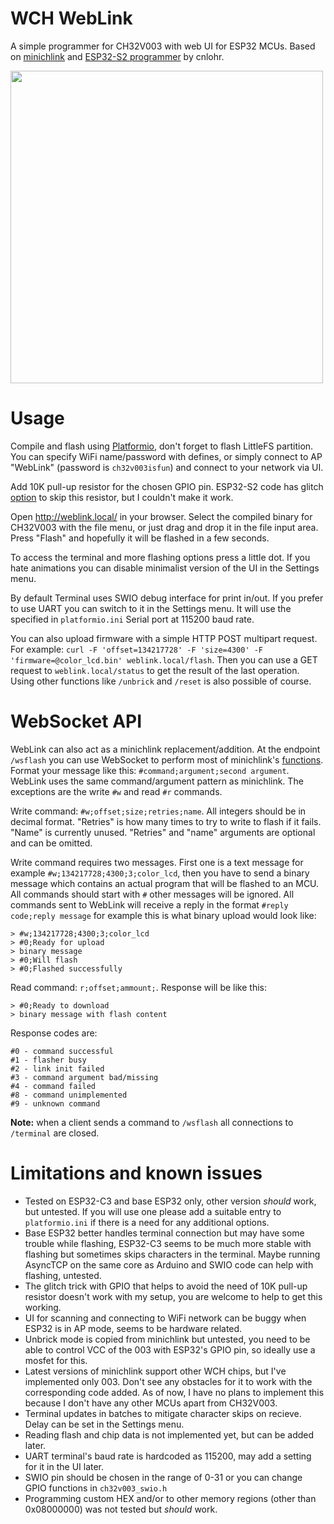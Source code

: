 # WCH WebLink
A simple programmer for CH32V003 with web UI for ESP32 MCUs. Based on [minichlink](https://github.com/cnlohr/ch32v003fun/tree/master/minichlink) and [ESP32-S2 programmer](https://github.com/cnlohr/esp32s2-cookbook/tree/master/ch32v003programmer) by cnlohr.

<img src="https://github.com/Subjective-Reality-Labs/WCH_WebLink/assets/6649967/d0215b41-6f35-4595-a3f9-290cf214be91" width="500"/>

# Usage
Compile and flash using [Platformio](https://platformio.org/), don't forget to flash LittleFS partition. You can specify WiFi name/password with defines, or simply connect to AP "WebLink" (password is ``ch32v003isfun``) and connect to your network via UI.

Add 10K pull-up resistor for the chosen GPIO pin. ESP32-S2 code has glitch [option](https://github.com/Subjective-Reality-Labs/WCH_WebLink/blob/ffc90cf8fdfdbe9d19141bdeac7199d08fb240ac/src/ch32v003_swio.h#L34) to skip this resistor, but I couldn't make it work.

Open http://weblink.local/ in your browser. Select the compiled binary for CH32V003 with the file menu, or just drag and drop it in the file input area. Press "Flash" and hopefully it will be flashed in a few seconds.

To access the terminal and more flashing options press a little dot. If you hate animations you can disable minimalist version of the UI in the Settings menu.

By default Terminal uses SWIO debug interface for print in/out. If you prefer to use UART you can switch to it in the Settings menu. It will use the specified in ``platformio.ini`` Serial port at 115200 baud rate.

You can also upload firmware with a simple HTTP POST multipart request. For example: ``curl -F 'offset=134217728' -F 'size=4300' -F 'firmware=@color_lcd.bin' weblink.local/flash``. Then you can use a GET request to ``weblink.local/status`` to get the result of the last operation. Using other functions like ``/unbrick`` and ``/reset`` is also possible of course.

# WebSocket API
WebLink can also act as a minichlink replacement/addition. At the endpoint ``/wsflash`` you can use WebSocket to perform most of minichlink's [functions](https://github.com/cnlohr/ch32v003fun/tree/master/minichlink).
Format your message like this: ``#command;argument;second argument``. WebLink uses the same command/argument pattern as minichlink. The exceptions are the write ``#w`` and read ``#r`` commands.

Write command: ``#w;offset;size;retries;name``. All integers should be in decimal format. "Retries" is how many times to try to write to flash if it fails. "Name" is currently unused. "Retries" and "name" arguments are optional and can be omitted.

Write command requires two messages. First one is a text message for example ``#w;134217728;4300;3;color_lcd``, then you have to send a binary message which contains an actual program that will be flashed to an MCU.
All commands should start with ``#`` other messages will be ignored. All commands sent to WebLink will receive a reply in the format ``#reply code;reply message`` for example this is what binary upload would look like:
```
> #w;134217728;4300;3;color_lcd
> #0;Ready for upload
> binary message
> #0;Will flash
> #0;Flashed successfully
```
Read command: ``r;offset;ammount;``. Response will be like this:
```
> #0;Ready to download
> binary message with flash content
```
Response codes are:
```
#0 - command successful
#1 - flasher busy
#2 - link init failed
#3 - command argument bad/missing
#4 - command failed
#8 - command unimplemented
#9 - unknown command
```
**Note:** when a client sends a command to ``/wsflash`` all connections to ``/terminal`` are closed.
# Limitations and known issues
- Tested on ESP32-C3 and base ESP32 only, other version _should_ work, but untested. If you will use one please add a suitable entry to ``platformio.ini`` if there is a need for any additional options.
- Base ESP32 better handles terminal connection but may have some trouble while flashing, ESP32-C3 seems to be much more stable with flashing but sometimes skips characters in the terminal.
Maybe running AsyncTCP on the same core as Arduino and SWIO code can help with flashing, untested.
- The glitch trick with GPIO that helps to avoid the need of 10K pull-up resistor doesn't work with my setup, you are welcome to help to get this working.
- UI for scanning and connecting to WiFi network can be buggy when ESP32 is in AP mode, seems to be hardware related.
- Unbrick mode is copied from minichlink but untested, you need to be able to control VCC of the 003 with ESP32's GPIO pin, so ideally use a mosfet for this.
- Latest versions of minichlink support other WCH chips, but I've implemented only 003. Don't see any obstacles for it to work with the corresponding code added. As of now, I have no plans to implement this because I don't have any other MCUs apart from CH32V003.
- Terminal updates in batches to mitigate character skips on recieve. Delay can be set in the Settings menu.
- Reading flash and chip data is not implemented yet, but can be added later.
- UART terminal's baud rate is hardcoded as 115200, may add a setting for it in the UI later.
- SWIO pin should be chosen in the range of 0-31 or you can change GPIO functions in ``ch32v003_swio.h``
- Programming custom HEX and/or to other memory regions (other than 0x08000000) was not tested but _should_ work.
